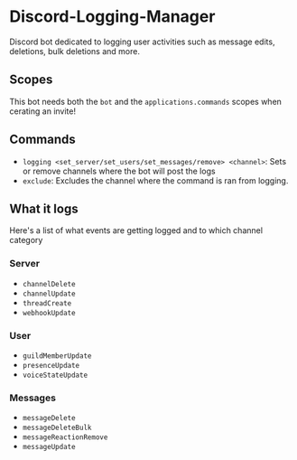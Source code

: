 # Discord-Logging-Manager
Discord bot dedicated to logging user activities such as message edits, deletions, bulk deletions and more.

## Scopes
This bot needs both the `bot` and the `applications.commands` scopes when cerating an invite!

## Commands
- `logging <set_server/set_users/set_messages/remove> <channel>`: Sets or remove channels where the bot will post the logs
- `exclude`: Excludes the channel where the command is ran from logging.

## What it logs
Here's a list of what events are getting logged and to which channel category

### Server
- `channelDelete`
- `channelUpdate`
- `threadCreate`
- `webhookUpdate`

### User
- `guildMemberUpdate`
- `presenceUpdate`
- `voiceStateUpdate`

### Messages
- `messageDelete`
- `messageDeleteBulk`
- `messageReactionRemove`
- `messageUpdate`
